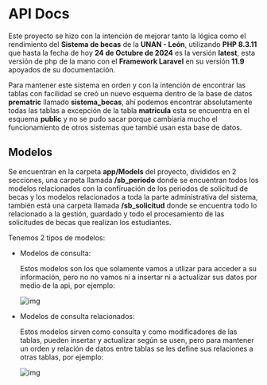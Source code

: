 # API Docs
Este proyecto se hizo con la intención de mejorar tanto la lógica como el rendimiento del **Sistema de becas** de la **UNAN - León**, utilizando **PHP 8.3.11** que hasta la fecha de hoy **24 de Octubre de 2024** es la versión **latest**, esta versión de php de la mano con el **Framework Laravel** en su versión **11.9** apoyados de su documentación.

Para mantener este sistema en orden y con la intención de encontrar las tablas con facilidad se creó un nuevo esquema dentro de la base de datos **prematric** llamado **sistema_becas**, ahí podemos encontrar absolutamente todas las tablas a excepción de la tabla **matricula** esta se encuentra en el esquema **public** y no se pudo sacar porque cambiaria mucho el funcionamiento de otros sistemas que tambié usan esta base de datos.

## Modelos
Se encuentran en la carpeta **app/Models** del proyecto, divididos en 2 secciones, una carpeta llamada **/sb_periodo** donde se encuentran todos los modelos relacionados con la confiruación de los periodos de solicitud de becas y los modelos relacionados a toda la parte administrativa del sistema, también está una carpeta llamada **/sb_solicitud** donde se encuentra todo lo relacionado a la gestión, guardado y todo el procesamiento de las solicitudes de becas que realizan los estudiantes.
 
Tenemos 2 tipos de modelos:

- Modelos de consulta:

    Estos modelos son los que solamente vamos a utlizar para acceder a su información, pero no no vamos ni a insertar ni a actualizar sus datos por medio de la api, por ejemplo:

    ![img](/img/modelo_consulta.png)
- Modelos de consulta relacionados:
  
  Estos modelos sirven como consulta y como modificadores de las tablas, pueden insertar y actualizar según se usen, pero para mantener un orden y relación de datos entre tablas se les define sus relaciones a otras tablas, por ejemplo:

  ![img](/img/modelo_consulta_relacionado.png)
